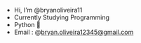 - Hi, I’m @bryanoliveira11
- Currently Studying Programming
- Python 🐍
- Email : @bryan.oliveira12345@gmail.com


